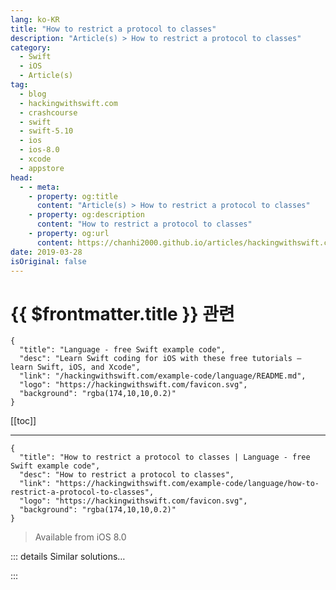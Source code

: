 ```yaml
---
lang: ko-KR
title: "How to restrict a protocol to classes"
description: "Article(s) > How to restrict a protocol to classes"
category:
  - Swift
  - iOS
  - Article(s)
tag: 
  - blog
  - hackingwithswift.com
  - crashcourse
  - swift
  - swift-5.10
  - ios
  - ios-8.0
  - xcode
  - appstore
head:
  - - meta:
    - property: og:title
      content: "Article(s) > How to restrict a protocol to classes"
    - property: og:description
      content: "How to restrict a protocol to classes"
    - property: og:url
      content: https://chanhi2000.github.io/articles/hackingwithswift.com/example-code/language/how-to-restrict-a-protocol-to-classes.html
date: 2019-03-28
isOriginal: false
---
```


# {{ $frontmatter.title }} 관련

```component VPCard
{
  "title": "Language - free Swift example code",
  "desc": "Learn Swift coding for iOS with these free tutorials – learn Swift, iOS, and Xcode",
  "link": "/hackingwithswift.com/example-code/language/README.md",
  "logo": "https://hackingwithswift.com/favicon.svg",
  "background": "rgba(174,10,10,0.2)"
}
```

[[toc]]

---

```component VPCard
{
  "title": "How to restrict a protocol to classes | Language - free Swift example code",
  "desc": "How to restrict a protocol to classes",
  "link": "https://hackingwithswift.com/example-code/language/how-to-restrict-a-protocol-to-classes",
  "logo": "https://hackingwithswift.com/favicon.svg",
  "background": "rgba(174,10,10,0.2)"
}
```

> Available from iOS 8.0

<!-- TODO: 작성 -->

<!-- 
There are some occasions when your protocol relies on reference semantics to work, which in practice means it can be adopted only by classes. For example, you might want to use the identity operator (`===`) to compare two instances of a conforming type, or you might want to change properties inside the type without relying on mutating methods.

To restrict your protocol in this way, make it inherit from `AnyObject` like this:

```swift
protocol Authenticatable: AnyObject {
    func authenticate() -> Bool
}
```

Note: Some older Swift code uses `class` for this restriction, but `AnyObject` is correct for modern Swift.

-->

::: details Similar solutions…

<!--
/quick-start/concurrency/whats-the-difference-between-actors-classes-and-structs">What’s the difference between actors, classes, and structs? 
/example-code/uikit/what-are-size-classes">What are size classes? 
/quick-start/swiftui/how-to-create-different-layouts-using-size-classes">How to create different layouts using size classes 
/example-code/language/what-is-protocol-oriented-programming">What is protocol-oriented programming? 
/example-code/language/what-is-a-protocol-associated-type">What is a protocol associated type?</a>
-->

:::

